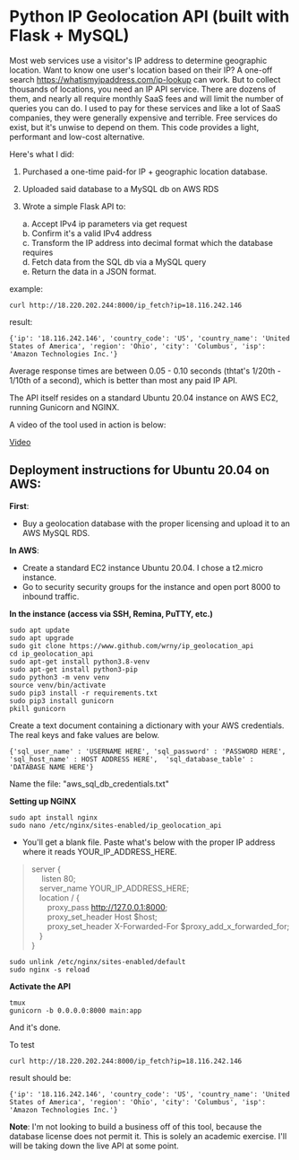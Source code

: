 # Python IP Geolocation API (built with Flask + MySQL)

Most web services use a visitor's IP address to determine geographic location. Want to know one user's location based on their IP? A one-off search https://whatismyipaddress.com/ip-lookup can work.  But to collect thousands of locations, you need an IP API service. There are dozens of them, and nearly all require monthly SaaS fees and will limit the number of queries you can do. I used to pay for these services and like a lot of SaaS companies, they were generally expensive and terrible. Free services do exist, but it's unwise to depend on them. This code provides a light, performant and low-cost alternative. 

Here's what I did:

1. Purchased a one-time paid-for IP + geographic location database.
2. Uploaded said database to a MySQL db on AWS RDS
3. Wrote a simple Flask API to:

	a. Accept IPv4 ip parameters via get request \
	b. Confirm it's a valid IPv4 address \
	c. Transform the IP address into decimal format which the database requires \
	d. Fetch data from the SQL db via a MySQL query \
	e. Return the data in a JSON format.

example: 

`curl http://18.220.202.244:8000/ip_fetch?ip=18.116.242.146`

result:

`{'ip': '18.116.242.146', 'country_code': 'US', 'country_name': 'United States of America', 'region': 'Ohio', 'city': 'Columbus', 'isp': 'Amazon Technologies Inc.'} `

Average response times are between 0.05 - 0.10 seconds (thtat's 1/20th - 1/10th of a second), which is better than most any paid IP API. 

The API itself resides on a standard Ubuntu 20.04 instance on AWS EC2, running Gunicorn and NGINX. 

A video of the tool used in action is below:

[Video](https://drive.google.com/file/d/1ixz7utEgVPvY63bp7LYyV2I5yQWtXltA/view?usp=sharing "Video")

## Deployment instructions for Ubuntu 20.04 on AWS:

**First**:
* Buy a geolocation database with the proper licensing and upload it to an AWS MySQL RDS.

**In AWS**: 
* Create a standard EC2 instance Ubuntu 20.04. I chose a t2.micro instance.
* Go to security security groups for the instance and open port 8000 to inbound traffic.

**In the instance (access via SSH, Remina, PuTTY, etc.)**

`sudo apt update` \
`sudo apt upgrade` \
`sudo git clone https://www.github.com/wrny/ip_geolocation_api` \
`cd ip_geolocation_api` \
`sudo apt-get install python3.8-venv` \
`sudo apt-get install python3-pip` \
`sudo python3 -m venv venv` \
`source venv/bin/activate` \
`sudo pip3 install -r requirements.txt` \
`sudo pip3 install gunicorn` \
`pkill gunicorn`

Create a text document containing a dictionary with your AWS credentials. The real keys and fake values are below.

`{'sql_user_name' : 'USERNAME HERE', 'sql_password' : 'PASSWORD HERE', 'sql_host_name' : HOST ADDRESS HERE', 
'sql_database_table' : 'DATABASE NAME HERE'}`

Name the file: "aws_sql_db_credentials.txt"

**Setting up NGINX**

`sudo apt install nginx` \
`sudo nano /etc/nginx/sites-enabled/ip_geolocation_api`

* You'll get a blank file. Paste what's below with the proper IP address where it reads YOUR_IP_ADDRESS_HERE.

>server { \
>&emsp; listen 80; \
>&emsp;server_name YOUR_IP_ADDRESS_HERE; \
>&emsp;location / { \
>&emsp;&emsp;proxy_pass http://127.0.0.1:8000; \
>&emsp;&emsp;proxy_set_header Host $host; \
>&emsp;&emsp;proxy_set_header X-Forwarded-For $proxy_add_x_forwarded_for; \
>&emsp;} \
>}


`sudo unlink /etc/nginx/sites-enabled/default` \
`sudo nginx -s reload`

**Activate the API**

`tmux` \
`gunicorn -b 0.0.0.0:8000 main:app`

And it's done.

To test

`curl http://18.220.202.244:8000/ip_fetch?ip=18.116.242.146`

result should be:

`{'ip': '18.116.242.146', 'country_code': 'US', 'country_name': 'United States of America', 'region': 'Ohio', 'city': 'Columbus', 'isp': 'Amazon Technologies Inc.'}`

**Note**: I'm not looking to build a business off of this tool, because the database license does not permit it. This is solely an academic exercise. I'll will be taking down the live API at some point.

